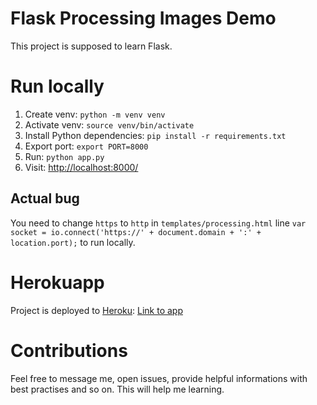 # Flask Processing Images Demo

This project is supposed to learn Flask.

# Run locally

1) Create venv: `python -m venv venv`
2) Activate venv: `source venv/bin/activate`
3) Install Python dependencies: `pip install -r requirements.txt`
4) Export port: `export PORT=8000`
5) Run: `python app.py`
6) Visit: [http://localhost:8000/](http://localhost:8000/)

## Actual bug

You need to change `https` to `http` in `templates/processing.html` line `var socket = io.connect('https://' + document.domain + ':' + location.port);` to run locally.

# Herokuapp

Project is deployed to [Heroku](https://heroku.com/): [Link to app](https://flask-demo-rosalux.herokuapp.com/)

# Contributions

Feel free to message me, open issues, provide helpful informations with best practises and so on. This will help me learning.
